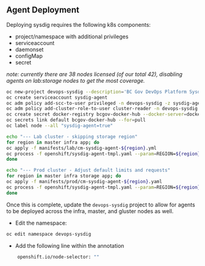 ## Agent Deployment
Deploying sysdig requires the following k8s components:

- project/namespace with additional privileges
- serviceaccount
- daemonset
- configMap
- secret

*note: currently there are 38 nodes licensed (of our total 42), disabling agents on lab:storage nodes to get the most coverage.*

``` bash
oc new-project devops-sysdig --description='BC Gov DevOps Platform Sysdig Monitoring Platform'
oc create serviceaccount sysdig-agent
oc adm policy add-scc-to-user privileged -n devops-sysdig -z sysdig-agent
oc adm policy add-cluster-role-to-user cluster-reader -n devops-sysdig -z sysdig-agent
oc create secret docker-registry bcgov-docker-hub --docker-server=docker.io --docker-username=bcdevopscluster --docker-password=<your sysdig access key> --docker-email=unused
oc secrets link default bcgov-docker-hub --for=pull
oc label node --all "sysdig-agent=true"

echo "--- Lab cluster - skipping storage region"
for region in master infra app; do
oc apply -f manifests/lab/cm-sysdig-agent-${region}.yml
oc process -f openshift/sysdig-agent-tmpl.yaml --param=REGION=${region} -o yaml | oc apply -f -
done

echo "--- Prod cluster - Adjust default limits and requests"
for region in master infra storage app; do
oc apply -f manifests/prod/cm-sysdig-agent-${region}.yaml
oc process -f openshift/sysdig-agent-tmpl.yaml --param=REGION=${region} --param-file=openshift/prod.env -o yaml | oc apply -f -
done
```

Once this is complete, update the `devops-sysdig` project to allow for agents to be deployed across the infra, master, and gluster nodes as well.

- Edit the namespace:

``` bash
oc edit namespace devops-sysdig
```

- Add the following line within the annotation

``` bash
    openshift.io/node-selector: ""
```
